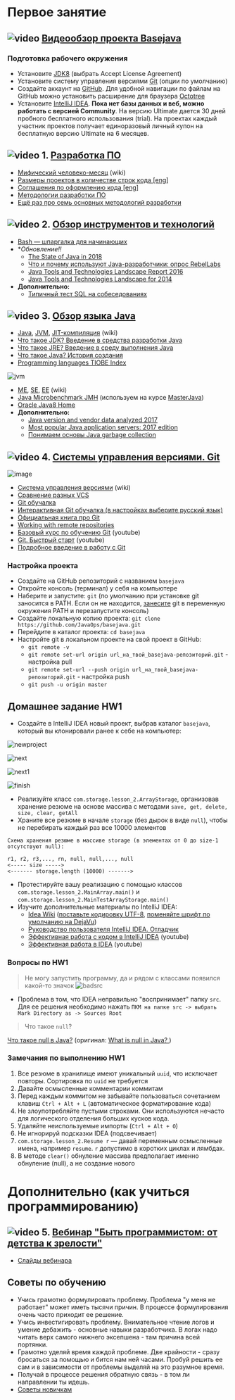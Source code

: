 # Первое занятие

## ![video](https://cloud.githubusercontent.com/assets/13649199/13672715/06dbc6ce-e6e7-11e5-81a9-04fbddb9e488.png) [Видеообзор проекта Basejava](https://www.youtube.com/watch?v=0ydTRfKS9yY)

### Подготовка рабочего окружения
- Установите [JDK8](http://www.oracle.com/technetwork/java/javase/downloads/jdk8-downloads-2133151.html) (выбрать Accept License Agreement)
- Установите систему управления версиями [Git](http://git-scm.com/downloads) (опции по умолчанию)
- Создайте аккаунт на [GitHub](https://github.com/). Для удобной навигации по файлам на GitHub можно установить расширение для браузера [Octotree](https://habrahabr.ru/post/223527/)
- Установите [IntelliJ IDEA](http://www.jetbrains.com/idea/download/index.html). **Пока нет базы данных и веб, можно работать с версией Community**. На версию Ultimate дается 30 дней пробного бесплатного использования (trial).  На проектах каждый участник проектов получает единоразовый личный купон на бесплатную версию Ultimate на 6 месяцев.

## ![video](https://cloud.githubusercontent.com/assets/13649199/13672715/06dbc6ce-e6e7-11e5-81a9-04fbddb9e488.png) 1. [Разработка ПО](https://drive.google.com/open?id=0B_4NpoQW1xfpVjZUTEpvVUN1TTA)
- [Мифический человеко-месяц](https://ru.wikipedia.org/wiki/Мифический_человеко-месяц) (wiki)
- [Размеры проектов в количестве строк кода [eng]](https://medium.freecodecamp.com/the-biggest-codebases-in-history-a128bb3eea73)
- [Соглашения по оформлению кода [eng]](https://google.github.io/styleguide/javaguide.html)
- [Методологии разработки ПО](https://dou.ua/forums/topic/14015/)
- [Ещё раз про семь основных методологий разработки](https://habrahabr.ru/company/edison/blog/269789/)

## ![video](https://cloud.githubusercontent.com/assets/13649199/13672715/06dbc6ce-e6e7-11e5-81a9-04fbddb9e488.png) 2. [Обзор инструментов и технологий](https://drive.google.com/file/d/0B_4NpoQW1xfpTXJYU2xZbjN2d2M)
- [Bash — шпаргалка для начинающих](https://tproger.ru/translations/bash-cheatsheet)
- **Обновление!!*
  - [The State of Java in 2018](http://www.baeldung.com/java-in-2018)
  - [Что и почему используют Java-разработчики: опрос RebelLabs](https://jug.ru/2017/12/rebellabs-report/)
  - [Java Tools and Technologies Landscape Report 2016](https://zeroturnaround.com/rebellabs/java-tools-and-technologies-landscape-2016/)
  - [Java Tools and Technologies Landscape for 2014](http://zeroturnaround.com/rebellabs/java-tools-and-technologies-landscape-for-2014)
- **Дополнительно:**
  - [Типичный тест SQL на собеседованиях](https://habrahabr.ru/post/181033/)

## ![video](https://cloud.githubusercontent.com/assets/13649199/13672715/06dbc6ce-e6e7-11e5-81a9-04fbddb9e488.png) 3. [Обзор языка Java](https://drive.google.com/open?id=0B_4NpoQW1xfpTU5SSElhUjlGNnc)
- [Java](http://ru.wikipedia.org/wiki/Java), [JVM](http://ru.wikipedia.org/wiki/Виртуальная_машина_Java), [JIT-компиляция](http://ru.wikipedia.org/wiki/JIT) (wiki)
- [Что такое JDK? Введение в средства разработки Java](https://topjava.ru/blog/what-is-the-jdk)
- [Что такое JRE? Введение в среду выполнения Java](https://topjava.ru/blog/what-is-the-jre)
- [Что такое Java? История создания](http://www.intuit.ru/studies/courses/16/16/lecture/27105)
- [Programming languages TIOBE Index](http://www.tiobe.com/index.php/content/paperinfo/tpci/index.html)

![jvm](https://cloud.githubusercontent.com/assets/18701152/15219296/e6c67e86-186b-11e6-986f-651a87deec6c.png)

- [ME](http://ru.wikipedia.org/wiki/Java_Platform,_Micro_Edition), [SE](https://ru.wikipedia.org/wiki/Java_Platform,_Standard_Edition), [EE](http://ru.wikipedia.org/wiki/Java_Platform,_Enterprise_Edition) (wiki)
- [Java Microbenchmark JMH](http://openjdk.java.net/projects/code-tools/jmh/) (используем на курсе [MasterJava](https://github.com/JavaWebinar/masterjava#Занятие-2))
- [Oracle Java8 Home](http://docs.oracle.com/javase/8/docs/index.html)
- **Дополнительно:**
   - [Java version and vendor data analyzed 2017](https://plumbr.io/blog/java/java-version-and-vendor-data-analyzed-2017-edition)
   - [Most popular Java application servers: 2017 edition](https://plumbr.io/blog/java/most-popular-java-application-servers-2017-edition)
   - [Понимаем основы Java garbage collection](https://ggenikus.github.io/blog/2014/05/04/gc)

## ![video](https://cloud.githubusercontent.com/assets/13649199/13672715/06dbc6ce-e6e7-11e5-81a9-04fbddb9e488.png) 4. [Системы управления версиями. Git](https://drive.google.com/file/d/0B9Ye2auQ_NsFSUNrdVc0bDZuX2s)

![image](https://cloud.githubusercontent.com/assets/18701152/15219746/9295a2fe-186d-11e6-876b-c61cc9be71e4.png)

  - [Система управления версиями](https://ru.wikipedia.org/wiki/Система_управления_версиями) (wiki)
  - [Сравнение разных VCS](https://biz30.timedoctor.com/ru/cистема-контроля-версий/)
  - [Git обучалка](https://githowto.com/ru)
  - [Интерактивная Git обучалка (в настройках выберите русский язык)](http://learngitbranching.js.org)
  - [Официальная книга про Git](https://git-scm.com/book/ru/v2)
  - [Working with remote repositories](https://illustrated-git.readthedocs.org/en/latest/#working-with-remote-repositories)
  - [Базовый курс по обучению Git](https://www.youtube.com/playlist?list=PLIU76b8Cjem5B3sufBJ_KFTpKkMEvaTQR) (youtube)
  - [Git. Быстрый старт](https://www.youtube.com/watch?v=4-NX17Ip-xQ&list=PLmRNNqEA7JoM77hOJkPrLOfJQGizCLR3P) (youtube)
  - [Подробное введение в работу с Git](https://tproger.ru/translations/beginner-git-cheatsheet/)
  
### Настройка проекта
- Создайте на GitHub репозиторий с названием `basejava`
- Откройте консоль (терминал) у себя на компьютере
- Наберите и запустите: `git` (по умолчанию при установке git заносится в PATH. Если он не находится, [занесите](https://www.java.com/ru/download/help/path.xml) git в переменную окружения PATH и перезапустите консоль)
- Создайте локальную копию проекта: `git clone https://github.com/JavaOps/basejava.git`
- Перейдите в каталог проекта: `cd basejava`
- Настройте git в локальном проекте на свой проект в GitHub:
  - `git remote -v`
  - `git remote set-url origin url_на_твой_basejava-репозиторий.git` - настройка pull
  - `git remote set-url --push origin url_на_твой_basejava-репозиторий.git` - настройка push
  - `git push -u origin master`

## Домашнее задание HW1
- Создайте в IntelliJ IDEA новый проект, выбрав каталог `basejava`, который вы клонировали ранее к себе на компьютер:

![newproject](https://user-images.githubusercontent.com/29703461/38273513-d1f7ce52-3794-11e8-829c-305212c25be7.png)

![next](https://user-images.githubusercontent.com/29703461/38273546-e712a6fe-3794-11e8-9850-29287b46a8a0.png)

![next1](https://user-images.githubusercontent.com/29703461/38273584-00e07dc2-3795-11e8-9006-3109f949cf33.png)

![finish](https://user-images.githubusercontent.com/29703461/38275669-3e621614-379b-11e8-8b3a-8e0a3ad4c65c.png)

- Реализуйте класс `com.storage.lesson_2.ArrayStorage`, организовав хранение резюме на основе массива с методами `save, get, delete, size, clear, getAll`
- Храните все резюме в начале `storage` (без дырок в виде `null`), чтобы не перебирать каждый раз все 10000 элементов
```
Схема хранения резюме в массиве storage (в элементах от 0 до size-1 отсутствуют null):

r1, r2, r3,..., rn, null, null,..., null
<----- size ----->
<------- storage.length (10000) ------->
```
- Протестируйте вашу реализацию с помощью классов `com.storage.lesson_2.MainArray.main()` и `com.storage.lesson_2.MainTestArrayStorage.main()`
- Изучите дополнительные материалы по IntelliJ IDEA:
  - [Idea Wiki](https://github.com/JavaOPs/topjava/wiki/IDEA) ([поставьте кодировку UTF-8](https://github.com/JavaOPs/topjava/wiki/IDEA#Поставить-кодировку-utf-8), [поменяйте шрифт по умолчанию на DejaVu](https://github.com/JavaOPs/topjava/wiki/IDEA#Поменять-фонт-по-умолчанию-dejavu))
  - [Руководство пользователя IntelliJ IDEA. Отладчик](http://info.javarush.ru/idea_help/2014/01/22/Руководство-пользователя-IntelliJ-IDEA-Отладчик-.html)
  - [Эффективная работа с кодом в IntelliJ IDEA](https://www.youtube.com/watch?v=tpv5n2jWHlw) (youtube)
  - [Эффективная работа в IDEA](https://www.youtube.com/watch?v=_rj7dx6c5R8) (youtube)

### Вопросы по HW1
 > Не могу запустить программу, да и рядом с классами появился какой-то значок
 ![badsrc](https://user-images.githubusercontent.com/29703461/38277015-9cd9155e-379f-11e8-9cd4-a9182a005e9a.png)
 - Проблема в том, что IDEA неправильно "воспринимает" папку `src`. Для ее решения необходимо нажать `ПКМ на папке src -> выбрать Mark Directory as -> Sources Root`
 
 > Что такое `null`?

[Что такое null в Java?](http://qaru.site/questions/1960/what-is-null-in-java) (оригинал: [What is null in Java?
](https://stackoverflow.com/questions/2707322/what-is-null-in-java))

### Замечания по выполнению HW1
1. Все резюме в хранилище имеют уникальный `uuid`, что исключает повторы.  Cортировка по `uuid` не требуется
2. Давайте осмысленные комментарии коммитам
3. Перед каждым коммитом не забывайте пользоваться сочетанием клавиш `Ctrl + Alt + L` (автоматическое форматирование кода)
4. Не злоупотребляйте пустыми строками. Они используются нечасто для логического отделения больших кусков кода.
5. Удаляйте неиспользуемые импорты (`Ctrl + Alt + O`)
5. Не игнорируй подсказки IDEA (подсвечивает)
6. `com.storage.lesson_2.Resume r` — давай переменным осмысленные имена, например `resume`. `r` допустимо в коротких циклах и лямбдах.
7. В методе `clear()` обнуление массива предполагает именно обнуление (null), а не создание нового

# Дополнительно (как учиться программированию)
## ![video](https://cloud.githubusercontent.com/assets/13649199/13672715/06dbc6ce-e6e7-11e5-81a9-04fbddb9e488.png)  5. [Вебинар "Быть программистом: от детства к зрелости"](https://www.youtube.com/watch?v=D5Hej0TyLaU)
  - [Слайды вебинара](https://docs.google.com/presentation/d/1YwtCCZsaGMdl-V15kTDHiJxiS52IAl-qqheNPpiNr54/)
## Советы по обучению  
  - Учись грамотно формулировать проблему. Проблема "у меня не работает" может иметь тысячи причин. В процессе формулирования очень часто приходит ее решение.
  - Учись инвестигировать проблему. Внимательное чтение логов и умение дебажить - основные навыки разработчика. В логах надо читать верх самого нижнего эксепшена - там причина всей портянки.
  - Грамотно уделяй время каждой проблеме. Две крайности - сразу бросаться за помощью и бится нам ней часами. Пробуй решить ее сам и в зависимости от проблемы выделяй на это разумное время.
  - Получай в процессе решения обратную связь - в том ли направлении ты идешь.
  - [Советы новичкам](http://blog.csssr.ru/2016/09/19/how-to-be-a-beginner-developer)
